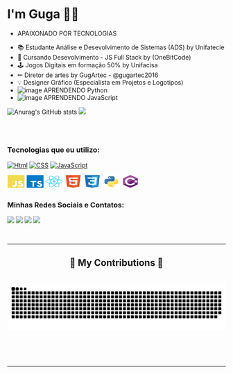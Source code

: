 <h1>I'm Guga 👨‍💻 </h1>

- <p>APAIXONADO POR TECNOLOGIAS</p>
- 📚 Estudante Análise e Desevolvimento de Sistemas (ADS) by Unifatecie
- 🤘 Cursando Desevolvimento - JS Full Stack by (OneBitCode)
- 🕹 Jogos Digitais em formação 50% by Unifacisa
- ✏ Diretor de artes by GugArtec - @gugartec2016
- 💡 Designer Gráfico (Especialista em Projetos e Logotipos)
- ![image](https://user-images.githubusercontent.com/124308947/224799852-0c5ef84d-5a5d-4c7a-8f65-991661ec8d2a.png)
APRENDENDO Python
- ![image](https://user-images.githubusercontent.com/124308947/224799682-8b0950dd-3f49-4128-9028-9c8fe28bfbc5.png)
APRENDENDO JavaScript

<div> 

![Anurag's GitHub stats](https://github-readme-stats.vercel.app/api?username=dev-guga&show_icons=true&theme=radical) <img height="195em" src="https://github-readme-stats.vercel.app/api/top-langs/?username=dev-guga&layout=compact&langs_count=6&theme=radical"/>


##

</div>

<div style="display: inline_block"><br>

### Tecnologias que eu utilizo:
 [![Html](https://img.shields.io/badge/HTML5-E34F26?style=for-the-badge&logo=html5&logoColor=white)]()
 [![CSS](https://img.shields.io/badge/CSS3-1572B6?style=for-the-badge&logo=css3&logoColor=white)]()
 [![JavaScript](https://img.shields.io/badge/JavaScript-323330?style=for-the-badge&logo=javascript&logoColor=F7DF1E)]()

  <img align="center" alt="Guga-Js" height="30" width="40" src="https://raw.githubusercontent.com/devicons/devicon/master/icons/javascript/javascript-plain.svg">
  <img align="center" alt="Guga-Ts" height="30" width="40" src="https://raw.githubusercontent.com/devicons/devicon/master/icons/typescript/typescript-plain.svg">
  <img align="center" alt="Guga-React" height="30" width="40" src="https://raw.githubusercontent.com/devicons/devicon/master/icons/react/react-original.svg">
  <img align="center" alt="Guga-HTML" height="30" width="40" src="https://raw.githubusercontent.com/devicons/devicon/master/icons/html5/html5-original.svg">
  <img align="center" alt="Guga-CSS" height="30" width="40" src="https://raw.githubusercontent.com/devicons/devicon/master/icons/css3/css3-original.svg">
  <img align="center" alt="Guga-Python" height="30" width="40" src="https://raw.githubusercontent.com/devicons/devicon/master/icons/python/python-original.svg">
  <img align="center" alt="Guga-Csharp" height="30" width="40" src="https://raw.githubusercontent.com/devicons/devicon/master/icons/csharp/csharp-original.svg">
  
</div>

##

<div> 

### Minhas Redes Sociais e Contatos:
  <a href="https://instagram.com/augusto.lvs" target="_blank"><img src="https://img.shields.io/badge/-Instagram-%23E4405F?style=for-the-badge&logo=instagram&logoColor=white" target="_blank"></a>
<a href="https://api.whatsapp.com/send?1=pt_BR&phone=5583996555743" target="_blank"><img src="https://img.shields.io/badge/WhatsApp-25D366?style=for-the-badge&logo=whatsapp&logoColor=white" target="_blank"></a>
  <a href = "mailto:luis.augusto.vs@hotmail.com"><img src="https://img.shields.io/badge/Microsoft_Outlook-0078D4?style=for-the-badge&logo=microsoft-outlook&logoColor=white" target="_blank"></a>
  <a href="https://www.linkedin.com/in/augusto-vieira-45898822a/" target="_blank"><img src="https://img.shields.io/badge/-LinkedIn-%230077B5?style=for-the-badge&logo=linkedin&logoColor=white" target="_blank"></a> 
  
</div>

<br/>
<hr/>

<div align="center">
  <h2>🐍 My Contributions 🐍</h2>
  <br>
  <img alt="snake eating my contributions" src="https://raw.githubusercontent.com/salesp07/salesp07/output/github-contribution-grid-snake.svg" />
  
  <br/><br/><br/>
</div>

<hr/>



